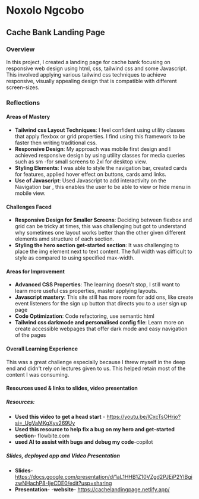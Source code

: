 

# Noxolo Ngcobo 

## **Cache Bank Landing Page**

### Overview
In this project, I created a landing page for cache bank focusing on responsive web design using html, css, tailwind css and some Javascript. 
This involved applying various tailwind css techniques to achieve responsive, visually appealing design that is compatible with different screen-sizes.

### Reflections

#### Areas of Mastery

- **Tailwind css  Layout Techniques**:  I feel confident using utility classes that apply flexbox or grid properties. 
I find using this framework to be faster then writing traditional css.
- **Responsive Design**: My approach was mobile first design and  I achieved responsive design by using utility classes 
for media queries such as sm -for small screens to 2xl for desktop view.
- **Styling Elements**: I was able to style the navigation bar, created cards for features, 
applied hover effect on buttons, cards amd links.
- **Use of Javascript**: Used Javascript to add interactivity on the Navigation bar , 
this enables the user to be able to view or hide menu in mobile view.

#### Challenges Faced

- **Responsive Design for Smaller Screens**: Deciding between flexbox and grid can be tricky at times, 
this was challenging but got to understand why sometimes one layout works better than the other 
given different elements amd structure of each section.
- **Styling the hero section get-started section**: It was challenging to place the img element next to text content. 
The full width was difficult to style as compared to using  specified max-width.

#### Areas for Improvement

- **Advanced CSS Properties**: The learning doesn't stop, I still want to learn more useful css properties, master applying layouts.
- **Javascript mastery**: This site still has more room for add ons, 
like create event listeners for the sign up button that directs you to a user sign up page
- **Code Optimization**:  Code refactoring, use semantic html
- **Tailwind css darkmode and personalised config file**: Learn more on create accessible webpages that offer dark mode and easy navigation of the pages

#### Overall Learning Experience

  This was a great challenge especially because I threw myself in the deep end and didn't rely on lectures given to us. 
  This helped retain most of the content I was consuming.


#### Resources used & links to slides, video presentation

##### Resources:

- **Used this video to get a head start** - https://youtu.be/lCxcTsOHrjo?si=_UgVaMKgXyv269Uy
- **Used this resource to help fix a bug on my hero and get-started section**- flowbite.com
- **used AI to assist with bugs and debug my code**-copilot

##### Slides, deployed app and Video Presentation
- **Slides**- https://docs.google.com/presentation/d/1aL1HHB1Z10VZgd2PJEiP2YIBgizwNHachP8-IjeCDE0/edit?usp=sharing
- **Presentation**-
-**website**- https://cachelandingpage.netlify.app/

